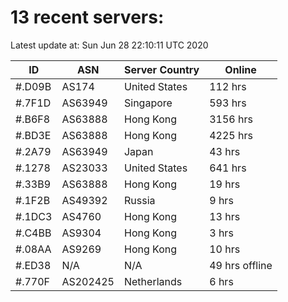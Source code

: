 # 13 recent servers:

Latest update at: Sun Jun 28 22:10:11 UTC 2020

| ID | ASN | Server Country | Online |
| -- | --- | -------------- | ------ |
| #.D09B | AS174 | United States | 112 hrs |
| #.7F1D | AS63949 | Singapore | 593 hrs |
| #.B6F8 | AS63888 | Hong Kong | 3156 hrs |
| #.BD3E | AS63888 | Hong Kong | 4225 hrs |
| #.2A79 | AS63949 | Japan | 43 hrs |
| #.1278 | AS23033 | United States | 641 hrs |
| #.33B9 | AS63888 | Hong Kong | 19 hrs |
| #.1F2B | AS49392 | Russia | 9 hrs |
| #.1DC3 | AS4760 | Hong Kong | 13 hrs |
| #.C4BB | AS9304 | Hong Kong | 3 hrs |
| #.08AA | AS9269 | Hong Kong | 10 hrs |
| #.ED38 | N/A | N/A | 49 hrs offline |
| #.770F | AS202425 | Netherlands | 6 hrs |


